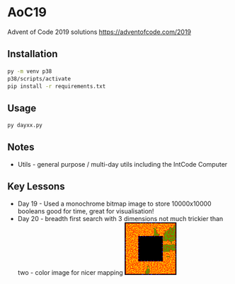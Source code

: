 # AoC19

Advent of Code 2019 solutions https://adventofcode.com/2019

## Installation

```cmd
py -m venv p38
p38/scripts/activate
pip install -r requirements.txt
```

## Usage

```cmd
py dayxx.py
```

## Notes

* Utils - general purpose / multi-day utils including the IntCode Computer

## Key Lessons

* Day 19 - Used a monochrome bitmap image to store 10000x10000 booleans good for time, great for visualisation!
* Day 20 - breadth first search with 3 dimensions not much trickier than two - color image for nicer mapping
  ![image info](./images/day20p1.png)
